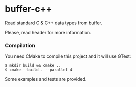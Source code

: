 buffer-c++
=========

Read standard C &amp; C++ data types from buffer.

Please, read header for more information.

### Compilation

You need CMake to compile this project and it will use GTest:

    $ mkdir build && cmake ..
    $ cmake --build . --parallel 4

Some examples and tests are provided.
